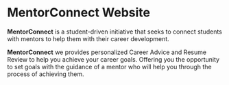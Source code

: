 # MentorConnect Website


**MentorConnect** is a student-driven initiative that seeks to connect students with mentors to help them with their career development.

**MentorConnect** we provides personalized Career Advice and Resume Review to help you achieve your career goals.
 Offering you the opportunity to set goals with the guidance of a mentor who will help you through the process of achieving them.
